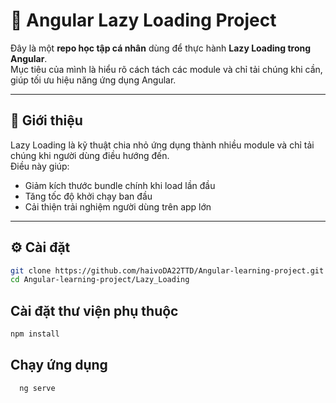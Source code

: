 # 🔰 Angular Lazy Loading Project

Đây là một **repo học tập cá nhân** dùng để thực hành **Lazy Loading trong Angular**.  
Mục tiêu của mình là hiểu rõ cách tách các module và chỉ tải chúng khi cần, giúp tối ưu hiệu năng ứng dụng Angular.

---

## 📌 Giới thiệu

Lazy Loading là kỹ thuật chia nhỏ ứng dụng thành nhiều module và chỉ tải chúng khi người dùng điều hướng đến.  
Điều này giúp:
- Giảm kích thước bundle chính khi load lần đầu
- Tăng tốc độ khởi chạy ban đầu
- Cải thiện trải nghiệm người dùng trên app lớn

---

## ⚙️ Cài đặt

```bash
git clone https://github.com/haivoDA22TTD/Angular-learning-project.git
cd Angular-learning-project/Lazy_Loading
```
## Cài đặt thư viện phụ thuộc
  ```bash
npm install
  ```
## Chạy ứng dụng
  ```bash
    ng serve
  ```
